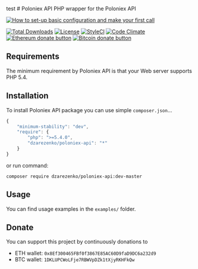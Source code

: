 test # Poloniex API
PHP wrapper for the Poloniex API


[![How to set-up basic configuration and make your first call](https://i.imgur.com/vKb2F1B.png)](https://youtu.be/r1XCJnfdZA&t=73s)


[![Total Downloads](https://poser.pugx.org/dzarezenko/poloniex-api/downloads)](https://packagist.org/packages/dzarezenko/poloniex-api)
[![License](https://poser.pugx.org/dzarezenko/poloniex-api/license)](https://packagist.org/packages/dzarezenko/poloniex-api)
[![StyleCI](https://styleci.io/repos/86438595/shield)](https://styleci.io/repos/86438595)
[![Code Climate](https://codeclimate.com/github/dzarezenko/poloniex-api/badges/gpa.svg)](https://codeclimate.com/github/dzarezenko/poloniex-api)
<span class="badge-ehereum"><a href="https://api.qrserver.com/v1/create-qr-code/?size=300x300&data=0x8Ef300465FBf0f3867E85AC60D9faD9DC6a232d9" title="Donate once-off to this project using Ethereum"><img src="https://img.shields.io/badge/ethereum-donate-blue.svg" alt="Ethereum donate button" /></a></span>
<span class="badge-bitcoin"><a href="https://api.qrserver.com/v1/create-qr-code/?size=300x300&data=1DKLUPCWoLFje7RBWVpDZk1tXjyRKHFkQw" title="Donate once-off to this project using Bitcoin"><img src="https://img.shields.io/badge/bitcoin-donate-yellow.svg" alt="Bitcoin donate button" /></a></span>

Requirements
------------
The minimum requirement by Poloniex API is that your Web server supports PHP 5.4.

Installation
------------
To install Poloniex API package you can use simple `composer.json`...

```javascript
{
    "minimum-stability": "dev",
    "require": {
        "php": ">=5.4.0",
        "dzarezenko/poloniex-api": "*"
    }
}
```

or run command:

```
composer require dzarezenko/poloniex-api:dev-master
```

Usage
-----
You can find usage examples in the `examples/` folder.

Donate
-----
You can support this project by continuously donations to
 * ETH wallet: `0x8Ef300465FBf0f3867E85AC60D9faD9DC6a232d9`
 * BTC wallet: `1DKLUPCWoLFje7RBWVpDZk1tXjyRKHFkQw`
